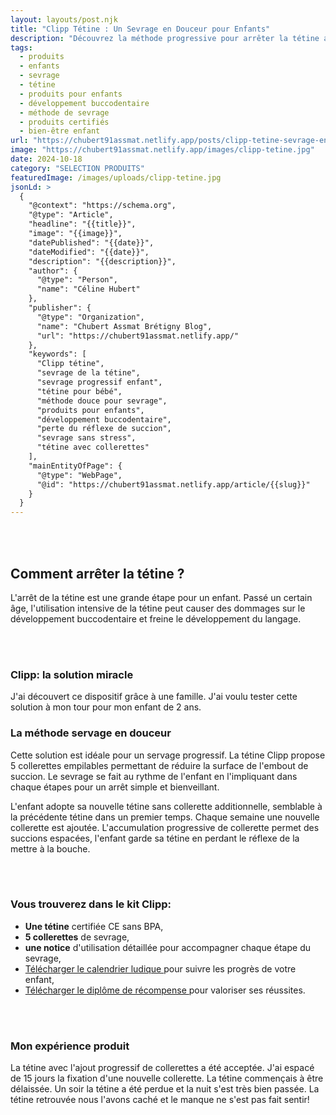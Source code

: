 ```yaml
---
layout: layouts/post.njk
title: "Clipp Tétine : Un Sevrage en Douceur pour Enfants"
description: "Découvrez la méthode progressive pour arrêter la tétine avec le dispositif Clipp. Idéale pour un sevrage en douceur et le développement buccodentaire des enfants."
tags: 
  - produits
  - enfants
  - sevrage
  - tétine
  - produits pour enfants
  - développement buccodentaire
  - méthode de sevrage
  - produits certifiés
  - bien-être enfant
url: "https://chubert91assmat.netlify.app/posts/clipp-tetine-sevrage-en-douceur"
image: "https://chubert91assmat.netlify.app/images/clipp-tetine.jpg"
date: 2024-10-18
category: "SELECTION PRODUITS"
featuredImage: /images/uploads/clipp-tetine.jpg
jsonLd: >
  {
    "@context": "https://schema.org",
    "@type": "Article",
    "headline": "{{title}}",
    "image": "{{image}}",
    "datePublished": "{{date}}",
    "dateModified": "{{date}}",
    "description": "{{description}}",
    "author": {
      "@type": "Person",
      "name": "Céline Hubert"
    },
    "publisher": {
      "@type": "Organization",
      "name": "Chubert Assmat Brétigny Blog",
      "url": "https://chubert91assmat.netlify.app/"
    },
    "keywords": [
      "Clipp tétine", 
      "sevrage de la tétine", 
      "sevrage progressif enfant", 
      "tétine pour bébé", 
      "méthode douce pour sevrage", 
      "produits pour enfants", 
      "développement buccodentaire", 
      "perte du réflexe de succion", 
      "sevrage sans stress", 
      "tétine avec collerettes"
    ],
    "mainEntityOfPage": {
      "@type": "WebPage",
      "@id": "https://chubert91assmat.netlify.app/article/{{slug}}"
    }
  }
---
```


<br><br>

## **Comment arrêter la tétine ?**
L'arrêt de la tétine est une grande étape pour un enfant. Passé un certain âge, l'utilisation intensive de la tétine peut causer des dommages sur le développement buccodentaire et freine le développement du langage. 

<br><br>

### **Clipp: la solution miracle**
J'ai découvert ce dispositif grâce à une famille. J'ai voulu tester cette solution à mon tour pour mon enfant de 2 ans.

### **La méthode servage en douceur**
Cette solution est idéale pour un servage progressif. La tétine Clipp propose 5 collerettes empilables permettant de réduire la surface de l'embout de succion. Le sevrage se fait au rythme de l'enfant en l'impliquant dans chaque étapes pour un arrêt simple et bienveillant.

L'enfant adopte sa nouvelle tétine sans collerette additionnelle, semblable à la précédente tétine dans un premier temps. Chaque semaine une nouvelle collerette est ajoutée. L'accumulation progressive de collerette permet des succions espacées, l'enfant garde sa tétine en perdant le réflexe de la mettre à la bouche.

<br><br>

### **Vous trouverez dans le kit Clipp:**
- **Une tétine** certifiée CE sans BPA,
- **5 collerettes**  de sevrage,
- **une notice**  d'utilisation détaillée pour accompagner chaque étape du sevrage,
- <a href="https://www.clipp.fr/wp-content/uploads/2024/02/calendrier-pour-arreter-la-tetine.pdf" target="_blank" class="styled-link-article">
       Télécharger le calendrier ludique
  </a>pour suivre les progrès de votre enfant,
- <a href="https://www.clipp.fr/wp-content/uploads/2024/02/DIPLOME-CLIPP-ARRET-TETINE.pdf" target="_blank" class="styled-link-article">
      Télécharger le diplôme de récompense
  </a>pour valoriser ses réussites.

<br><br>

### **Mon expérience produit**
La tétine avec l'ajout progressif de collerettes a été acceptée. J'ai espacé de 15 jours la fixation d'une nouvelle collerette. La tétine commençais à être délaissée. Un soir la tétine a été perdue et la nuit s'est très bien passée. La tétine retrouvée nous l'avons caché et le manque ne s'est pas fait sentir!


